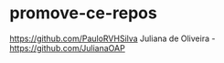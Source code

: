 # promove-ce-repos

https://github.com/PauloRVHSilva
Juliana de Oliveira - https://github.com/JulianaOAP
